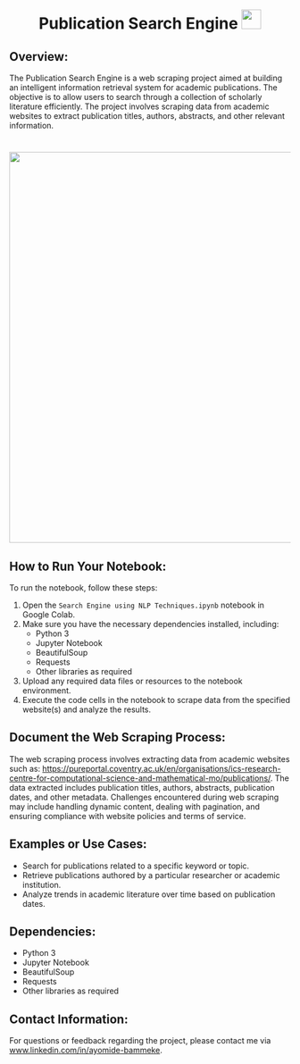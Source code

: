<div id="header" align="center">
  <h1>
   Publication Search Engine
  <img src="https://media.giphy.com/media/v1.Y2lkPTc5MGI3NjExdjc0b2IwbnhncThiZWU2ZWszbnp5c3U1MjJhanRvOWo3bDN3MXJlbCZlcD12MV9pbnRlcm5hbF9naWZfYnlfaWQmY3Q9Zw/l46Cy1rHbQ92uuLXa/giphy.gif" width="35px"/>
</h1>
</div>

## Overview:
The Publication Search Engine is a web scraping project aimed at building an intelligent information retrieval system for academic publications. The objective is to allow users to search through a collection of scholarly literature efficiently. The project involves scraping data from academic websites to extract publication titles, authors, abstracts, and other relevant information.

<div id="header" align="center">
   <h1>
  <img src="https://github.com/ayomibamm/Search-Engine-using-NLP-Techniques./assets/125594462/2a5144e7-81c9-432a-b4a4-0388aa34eb19" width="700px"/>
</h1>
</div>

## How to Run Your Notebook:
To run the notebook, follow these steps:
1. Open the `Search Engine using NLP Techniques.ipynb` notebook in Google Colab.
2. Make sure you have the necessary dependencies installed, including:
   - Python 3
   - Jupyter Notebook
   - BeautifulSoup
   - Requests
   - Other libraries as required
3. Upload any required data files or resources to the notebook environment.
4. Execute the code cells in the notebook to scrape data from the specified website(s) and analyze the results.

## Document the Web Scraping Process:
The web scraping process involves extracting data from academic websites such as: https://pureportal.coventry.ac.uk/en/organisations/ics-research-centre-for-computational-science-and-mathematical-mo/publications/. The data extracted includes publication titles, authors, abstracts, publication dates, and other metadata. Challenges encountered during web scraping may include handling dynamic content, dealing with pagination, and ensuring compliance with website policies and terms of service.

## Examples or Use Cases:
- Search for publications related to a specific keyword or topic.
- Retrieve publications authored by a particular researcher or academic institution.
- Analyze trends in academic literature over time based on publication dates.

## Dependencies:
- Python 3
- Jupyter Notebook
- BeautifulSoup
- Requests
- Other libraries as required

## Contact Information:
For questions or feedback regarding the project, please contact me via www.linkedin.com/in/ayomide-bammeke.


